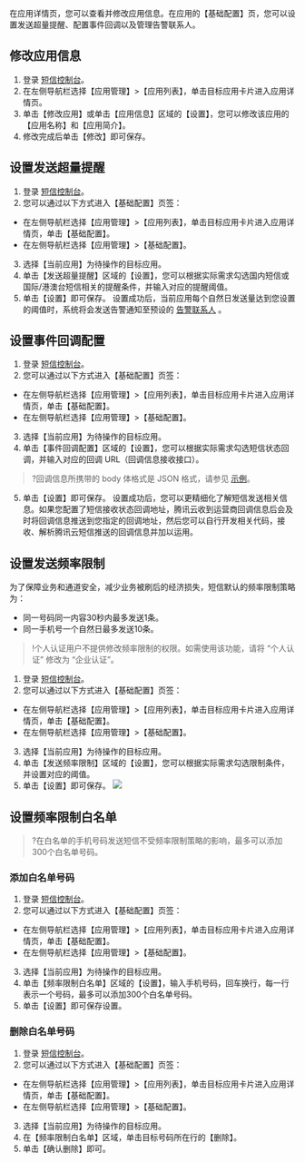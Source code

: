 在应用详情页，您可以查看并修改应用信息。在应用的【基础配置】页，您可以设置发送超量提醒、配置事件回调以及管理告警联系人。

## 修改应用信息
1. 登录 [短信控制台](https://console.cloud.tencent.com/smsv2)。
2. 在左侧导航栏选择【应用管理】>【应用列表】，单击目标应用卡片进入应用详情页。
3. 单击【修改应用】或单击【应用信息】区域的【设置】，您可以修改该应用的【应用名称】和【应用简介】。
4. 修改完成后单击【修改】即可保存。


## 设置发送超量提醒
1. 登录 [短信控制台](https://console.cloud.tencent.com/smsv2)。
2. 您可以通过以下方式进入【基础配置】页签：
 - 在左侧导航栏选择【应用管理】>【应用列表】，单击目标应用卡片进入应用详情页，单击【基础配置】。
 - 在左侧导航栏选择【应用管理】>【基础配置】。
3. 选择【当前应用】为待操作的目标应用。
3. 单击【发送超量提醒】区域的【设置】，您可以根据实际需求勾选国内短信或国际/港澳台短信相关的提醒条件，并输入对应的提醒阈值。
4. 单击【设置】即可保存。
    设置成功后，当前应用每个自然日发送量达到您设置的阈值时，系统将会发送告警通知至预设的 [告警联系人](https://cloud.tencent.com/document/product/382/37810) 。


## 设置事件回调配置
1. 登录 [短信控制台](https://console.cloud.tencent.com/smsv2)。
2. 您可以通过以下方式进入【基础配置】页签：
 - 在左侧导航栏选择【应用管理】>【应用列表】，单击目标应用卡片进入应用详情页，单击【基础配置】。
 - 在左侧导航栏选择【应用管理】>【基础配置】。
3. 选择【当前应用】为待操作的目标应用。
4. 单击【事件回调配置】区域的【设置】，您可以根据实际需求勾选短信状态回调，并输入对应的回调 URL（回调信息接收接口）。
>?回调信息所携带的 body 体格式是 JSON 格式，请参见 [示例](https://cloud.tencent.com/document/product/382/49317)。
5. 单击【设置】即可保存。
 设置成功后，您可以更精细化了解短信发送相关信息。如果您配置了短信接收状态回调地址，腾讯云收到运营商回调信息后会及时将回调信息推送到您指定的回调地址，然后您可以自行开发相关代码，接收、解析腾讯云短信推送的回调信息并加以运用。

## 设置发送频率限制
为了保障业务和通道安全，减少业务被刷后的经济损失，短信默认的频率限制策略为：
- 同一号码同一内容30秒内最多发送1条。
- 同一手机号一个自然日最多发送10条。

>!个人认证用户不提供修改频率限制的权限。如需使用该功能，请将 “个人认证” 修改为 “企业认证”。

1. 登录 [短信控制台](https://console.cloud.tencent.com/smsv2)。
2. 您可以通过以下方式进入【基础配置】页签：
 - 在左侧导航栏选择【应用管理】>【应用列表】，单击目标应用卡片进入应用详情页，单击【基础配置】。
 - 在左侧导航栏选择【应用管理】>【基础配置】。
3. 选择【当前应用】为待操作的目标应用。
4. 单击【发送频率限制】区域的【设置】，您可以根据实际需求勾选限制条件，并设置对应的阈值。
5. 单击【设置】即可保存。
 ![](https://main.qcloudimg.com/raw/6048daa68dc9d867b676a749f10c18b7.png)

## 设置频率限制白名单
>?在白名单的手机号码发送短信不受频率限制策略的影响，最多可以添加300个白名单号码。

### 添加白名单号码
1. 登录 [短信控制台](https://console.cloud.tencent.com/smsv2)。
2. 您可以通过以下方式进入【基础配置】页签：
 - 在左侧导航栏选择【应用管理】>【应用列表】，单击目标应用卡片进入应用详情页，单击【基础配置】。
 - 在左侧导航栏选择【应用管理】>【基础配置】。
3. 选择【当前应用】为待操作的目标应用。
4. 单击【频率限制白名单】区域的【设置】，输入手机号码，回车换行，每一行表示一个号码，最多可以添加300个白名单号码。
5. 单击【设置】即可保存设置。

### 删除白名单号码
1. 登录 [短信控制台](https://console.cloud.tencent.com/smsv2)。
2. 您可以通过以下方式进入【基础配置】页签：
 - 在左侧导航栏选择【应用管理】>【应用列表】，单击目标应用卡片进入应用详情页，单击【基础配置】。
 - 在左侧导航栏选择【应用管理】>【基础配置】。
3. 选择【当前应用】为待操作的目标应用。
4. 在【频率限制白名单】区域，单击目标号码所在行的【删除】。
5. 单击【确认删除】即可。

